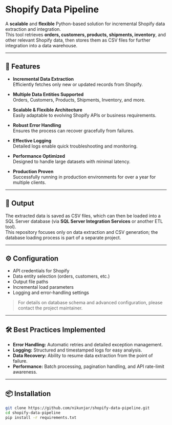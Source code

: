 # Shopify Data Pipeline

A **scalable** and **flexible** Python-based solution for incremental Shopify data extraction and integration.  
This tool retrieves **orders, customers, products, shipments, inventory**, and other relevant Shopify data, then stores them as CSV files for further integration into a data warehouse.

---

## 🚀 Features

- **Incremental Data Extraction**  
  Efficiently fetches only new or updated records from Shopify.

- **Multiple Data Entities Supported**  
  Orders, Customers, Products, Shipments, Inventory, and more.

- **Scalable & Flexible Architecture**  
  Easily adaptable to evolving Shopify APIs or business requirements.

- **Robust Error Handling**  
  Ensures the process can recover gracefully from failures.

- **Effective Logging**  
  Detailed logs enable quick troubleshooting and monitoring.

- **Performance Optimized**  
  Designed to handle large datasets with minimal latency.

- **Production Proven**  
  Successfully running in production environments for over a year for multiple clients.

---

## 📂 Output

The extracted data is saved as CSV files, which can then be loaded into a SQL Server database (via **SQL Server Integration Services** or another ETL tool).  
This repository focuses only on data extraction and CSV generation; the database loading process is part of a separate project.

---

## ⚙️ Configuration

- API credentials for Shopify
- Data entity selection (orders, customers, etc.)
- Output file paths
- Incremental load parameters
- Logging and error-handling settings

> For details on database schema and advanced configuration, please contact the project maintainer.

---

## 🛠 Best Practices Implemented

- **Error Handling:** Automatic retries and detailed exception management.
- **Logging:** Structured and timestamped logs for easy analysis.
- **Data Recovery:** Ability to resume data extraction from the point of failure.
- **Performance:** Batch processing, pagination handling, and API rate-limit awareness.

---

## 📦 Installation

```bash
git clone https://github.com/nikunjar/shopify-data-pipeline.git
cd shopify-data-pipeline
pip install -r requirements.txt
